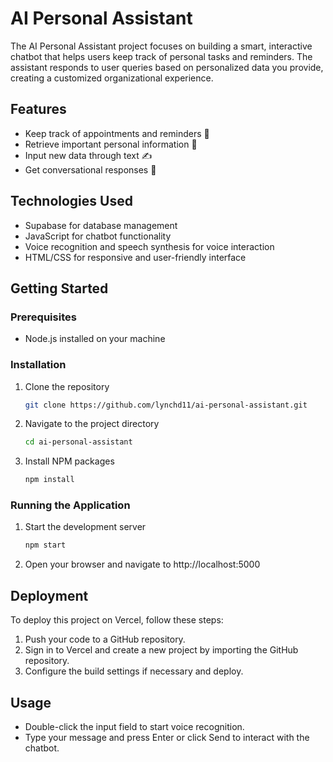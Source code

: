 # AI Personal Assistant

The AI Personal Assistant project focuses on building a smart, interactive chatbot that helps users keep track of personal tasks and reminders. The assistant responds to user queries based on personalized data you provide, creating a customized organizational experience.

## Features

- Keep track of appointments and reminders 📅
- Retrieve important personal information 📂
- Input new data through text ✍️
- Get conversational responses 💬

## Technologies Used

- Supabase for database management
- JavaScript for chatbot functionality
- Voice recognition and speech synthesis for voice interaction
- HTML/CSS for responsive and user-friendly interface

## Getting Started

### Prerequisites

- Node.js installed on your machine

### Installation

1. Clone the repository
   ```sh
   git clone https://github.com/lynchd11/ai-personal-assistant.git
   ```
2. Navigate to the project directory
   ```sh
   cd ai-personal-assistant
   ```
3. Install NPM packages
   ```sh
   npm install
   ```

### Running the Application

1. Start the development server
   ```sh
   npm start
   ```
2. Open your browser and navigate to http://localhost:5000

## Deployment

To deploy this project on Vercel, follow these steps:

1. Push your code to a GitHub repository.
2. Sign in to Vercel and create a new project by importing the GitHub repository.
3. Configure the build settings if necessary and deploy.

## Usage

- Double-click the input field to start voice recognition.
- Type your message and press Enter or click Send to interact with the chatbot.